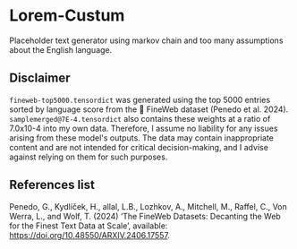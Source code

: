 # Lorem-Custum
Placeholder text generator using markov chain and too many assumptions about the English language.


## Disclaimer
`fineweb-top5000.tensordict` was generated using the top 5000 entries sorted by language score from the 🍷 FineWeb dataset (Penedo et al. 2024). `samplemerged@7E-4.tensordict` also contains these weights at a ratio of 7.0x10-4 into my own data. Therefore, I assume no liability for any issues arising from these model's outputs. The data may contain inappropriate content and are not intended for critical decision-making, and I advise against relying on them for such purposes.

## References list
Penedo, G., Kydlíček, H., allal, L.B., Lozhkov, A., Mitchell, M., Raffel, C., Von Werra, L., and Wolf, T. (2024) ‘The FineWeb Datasets: Decanting the Web for the Finest Text Data at Scale’, available: https://doi.org/10.48550/ARXIV.2406.17557.
